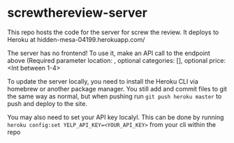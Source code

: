 # screwthereview-server

This repo hosts the code for the server for screw the review. It deploys to Heroku at hidden-mesa-04199.herokuapp.com/

The server has no frontend! To use it, make an API call to the endpoint above (Required parameter location: <String>, optional categories: [<strings>], optional price: <Int between 1-4>

To update the server locally, you need to install the Heroku CLI via homebrew or another package manager. You still add and commit files to git the same way 
as normal, but when pushing run `git push heroku master` to push and deploy to the site. 

You may also need to set your API key localyl. This can be done by running 
`heroku config:set YELP_API_KEY=<YOUR_API_KEY>`
from your cli within the repo
